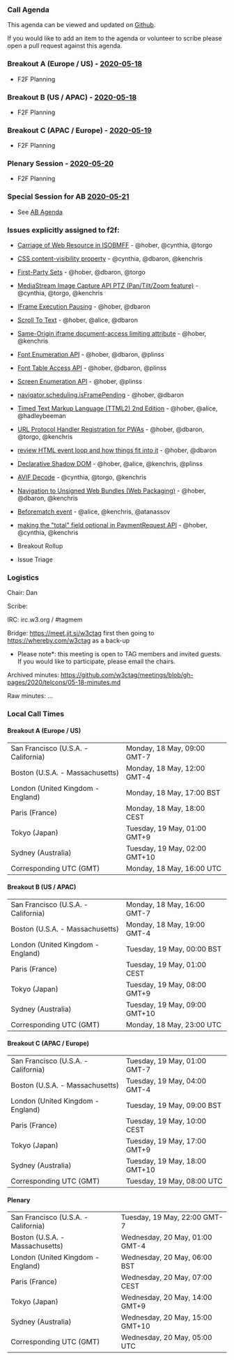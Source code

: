 ### Call Agenda

This agenda can be viewed and updated on [Github](https://github.com/w3ctag/meetings/blob/gh-pages/2020/telcons/05-18-agenda.md).

If you would like to add an item to the agenda or volunteer to scribe please open a pull request against this agenda.

### Breakout A (Europe / US) - [2020-05-18](https://www.timeanddate.com/worldclock/converter.html?iso=20200518T160000&p1=224&p2=43&p3=136&p4=195&p5=248&p6=240)
* F2F Planning

### Breakout B (US / APAC) - [2020-05-18](https://www.timeanddate.com/worldclock/converter.html?iso=20200518T230000&p1=224&p2=43&p3=136&p4=195&p5=248&p6=240)
* F2F Planning

### Breakout C (APAC / Europe) - [2020-05-19](https://www.timeanddate.com/worldclock/converter.html?iso=20200519T080000&p1=224&p2=43&p3=136&p4=195&p5=248&p6=240)
* F2F Planning

### Plenary Session - [2020-05-20](https://www.timeanddate.com/worldclock/converter.html?iso=20200520T050000&p1=224&p2=43&p3=136&p4=195&p5=248&p6=240)
* F2F Planning

### Special Session for AB [2020-05-21](https://www.timeanddate.com/worldclock/converter.html?iso=20200521T140000&p1=224&p2=43&p3=136&p4=195&p5=248&p6=240)
* See [AB Agenda](https://www.w3.org/Member/wiki/AB/May2020F2fAgenda#Day_4_-_Thursday.2C_21_May)

### Issues explicitly assigned to f2f:
* [Carriage of Web Resource in ISOBMFF](https://github.com/w3ctag/design-reviews/issues/285) - @hober, @cynthia, @torgo
* [CSS content-visibility property](https://github.com/w3ctag/design-reviews/issues/306) - @cynthia, @dbaron, @kenchris
* [First-Party Sets](https://github.com/w3ctag/design-reviews/issues/342) - @hober, @dbaron, @torgo
* [MediaStream Image Capture API PTZ (Pan/Tilt/Zoom feature)](https://github.com/w3ctag/design-reviews/issues/358) - @cynthia, @torgo, @kenchris
* [IFrame Execution Pausing](https://github.com/w3ctag/design-reviews/issues/369) - @hober, @dbaron
* [Scroll To Text](https://github.com/w3ctag/design-reviews/issues/392) - @hober, @alice, @dbaron
* [Same-Origin iframe document-access limiting attribute](https://github.com/w3ctag/design-reviews/issues/397) - @hober, @kenchris
* [Font Enumeration API](https://github.com/w3ctag/design-reviews/issues/399) - @hober, @dbaron, @plinss
* [Font Table Access API](https://github.com/w3ctag/design-reviews/issues/400) - @hober, @dbaron, @plinss
* [Screen Enumeration API](https://github.com/w3ctag/design-reviews/issues/413) - @hober, @plinss
* [navigator.scheduling.isFramePending](https://github.com/w3ctag/design-reviews/issues/415) - @hober, @dbaron
* [Timed Text Markup Language (TTML2) 2nd Edition](https://github.com/w3ctag/design-reviews/issues/432) - @hober, @alice, @hadleybeeman
* [URL Protocol Handler Registration for PWAs](https://github.com/w3ctag/design-reviews/issues/482) - @hober, @dbaron, @torgo, @kenchris
* [review HTML event loop and how things fit into it](https://github.com/w3ctag/design-reviews/issues/489) - @hober, @dbaron
* [Declarative Shadow DOM](https://github.com/w3ctag/design-reviews/issues/494) - @hober, @alice, @kenchris, @plinss
* [AVIF Decode](https://github.com/w3ctag/design-reviews/issues/495) - @cynthia, @torgo, @kenchris
* [Navigation to Unsigned Web Bundles (Web Packaging)](https://github.com/w3ctag/design-reviews/issues/509) - @hober, @dbaron, @kenchris
* [Beforematch event](https://github.com/w3ctag/design-reviews/issues/511) - @alice, @kenchris, @atanassov
* [making the "total" field optional in PaymentRequest API](https://github.com/w3ctag/design-reviews/issues/512) - @hober, @cynthia, @kenchris

* Breakout Rollup
* Issue Triage

### Logistics

Chair: Dan

Scribe:

IRC: irc.w3.org / #tagmem

Bridge: https://meet.jit.si/w3ctag first then going to https://whereby.com/w3ctag as a back-up

* Please note*: this meeting is open to TAG members and invited guests. If you would like to participate, please email the chairs.

Archived minutes: https://github.com/w3ctag/meetings/blob/gh-pages/2020/telcons/05-18-minutes.md

Raw minutes: ...


### Local Call Times

#### Breakout A (Europe / US)

<table>
<tr><td> San Francisco (U.S.A. - California) <td> Monday, 18 May, 09:00 GMT-7</td></tr>
<tr><td> Boston (U.S.A. - Massachusetts) <td> Monday, 18 May, 12:00 GMT-4</td></tr>
<tr><td> London (United Kingdom - England) <td> Monday, 18 May, 17:00 BST</td></tr>
<tr><td> Paris (France) <td> Monday, 18 May, 18:00 CEST</td></tr>
<tr><td> Tokyo (Japan) <td> Tuesday, 19 May, 01:00 GMT+9</td></tr>
<tr><td> Sydney (Australia) <td> Tuesday, 19 May, 02:00 GMT+10</td></tr>
<tr><td> Corresponding UTC (GMT) <td> Monday, 18 May, 16:00 UTC</td></tr>
</table>

#### Breakout B (US / APAC)

<table>
<tr><td> San Francisco (U.S.A. - California) <td> Monday, 18 May, 16:00 GMT-7</td></tr>
<tr><td> Boston (U.S.A. - Massachusetts) <td> Monday, 18 May, 19:00 GMT-4</td></tr>
<tr><td> London (United Kingdom - England) <td> Tuesday, 19 May, 00:00 BST</td></tr>
<tr><td> Paris (France) <td> Tuesday, 19 May, 01:00 CEST</td></tr>
<tr><td> Tokyo (Japan) <td> Tuesday, 19 May, 08:00 GMT+9</td></tr>
<tr><td> Sydney (Australia) <td> Tuesday, 19 May, 09:00 GMT+10</td></tr>
<tr><td> Corresponding UTC (GMT) <td> Monday, 18 May, 23:00 UTC</td></tr>
</table>

#### Breakout C (APAC / Europe)

<table>
<tr><td> San Francisco (U.S.A. - California) <td> Tuesday, 19 May, 01:00 GMT-7</td></tr>
<tr><td> Boston (U.S.A. - Massachusetts) <td> Tuesday, 19 May, 04:00 GMT-4</td></tr>
<tr><td> London (United Kingdom - England) <td> Tuesday, 19 May, 09:00 BST</td></tr>
<tr><td> Paris (France) <td> Tuesday, 19 May, 10:00 CEST</td></tr>
<tr><td> Tokyo (Japan) <td> Tuesday, 19 May, 17:00 GMT+9</td></tr>
<tr><td> Sydney (Australia) <td> Tuesday, 19 May, 18:00 GMT+10</td></tr>
<tr><td> Corresponding UTC (GMT) <td> Tuesday, 19 May, 08:00 UTC</td></tr>
</table>

#### Plenary

<table>
<tr><td> San Francisco (U.S.A. - California) <td> Tuesday, 19 May, 22:00 GMT-7</td></tr>
<tr><td> Boston (U.S.A. - Massachusetts) <td> Wednesday, 20 May, 01:00 GMT-4</td></tr>
<tr><td> London (United Kingdom - England) <td> Wednesday, 20 May, 06:00 BST</td></tr>
<tr><td> Paris (France) <td> Wednesday, 20 May, 07:00 CEST</td></tr>
<tr><td> Tokyo (Japan) <td> Wednesday, 20 May, 14:00 GMT+9</td></tr>
<tr><td> Sydney (Australia) <td> Wednesday, 20 May, 15:00 GMT+10</td></tr>
<tr><td> Corresponding UTC (GMT) <td> Wednesday, 20 May, 05:00 UTC</td></tr>
</table>
